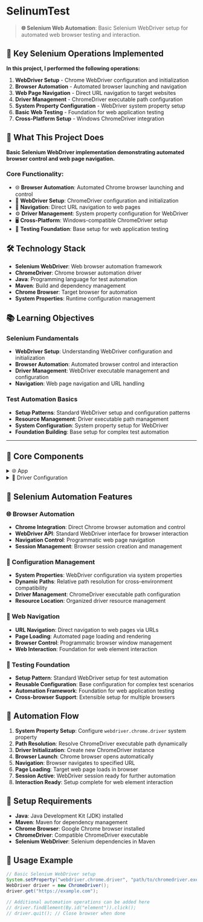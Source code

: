 # SelinumTest

> **🌐 Selenium Web Automation**: Basic Selenium WebDriver setup for automated web browser testing and interaction.

## 🎯 Key Selenium Operations Implemented

**In this project, I performed the following operations:**

1) **WebDriver Setup** - Chrome WebDriver configuration and initialization
2) **Browser Automation** - Automated browser launching and navigation
3) **Web Page Navigation** - Direct URL navigation to target websites
4) **Driver Management** - ChromeDriver executable path configuration
5) **System Property Configuration** - WebDriver system property setup
6) **Basic Web Testing** - Foundation for web application testing
7) **Cross-Platform Setup** - Windows ChromeDriver integration

## 🎯 What This Project Does

**Basic Selenium WebDriver implementation demonstrating automated browser control and web page navigation.**

### Core Functionality:
- 🌐 **Browser Automation**: Automated Chrome browser launching and control
- 🔧 **WebDriver Setup**: ChromeDriver configuration and initialization
- 📍 **Navigation**: Direct URL navigation to web pages
- ⚙️ **Driver Management**: System property configuration for WebDriver
- 🖥️ **Cross-Platform**: Windows-compatible ChromeDriver setup
- 🧪 **Testing Foundation**: Base setup for web application testing

## 🛠️ Technology Stack

- **Selenium WebDriver**: Web browser automation framework
- **ChromeDriver**: Chrome browser automation driver
- **Java**: Programming language for test automation
- **Maven**: Build and dependency management
- **Chrome Browser**: Target browser for automation
- **System Properties**: Runtime configuration management

## 📚 Learning Objectives

### Selenium Fundamentals
- **WebDriver Setup**: Understanding WebDriver configuration and initialization
- **Browser Automation**: Automated browser control and interaction
- **Driver Management**: WebDriver executable management and configuration
- **Navigation**: Web page navigation and URL handling

### Test Automation Basics
- **Setup Patterns**: Standard WebDriver setup and configuration patterns
- **Resource Management**: Driver executable path management
- **System Configuration**: System property setup for WebDriver
- **Foundation Building**: Base setup for complex test automation

---

## 📂 Core Components

<details>
<summary>🌐 App</summary>

**Main application class demonstrating basic Selenium WebDriver setup**

- **What it does**: Configures ChromeDriver and demonstrates basic web navigation
- **Code implementation**: 
  - **System Property**: `System.setProperty("webdriver.chrome.driver", path)` for driver configuration
  - **Driver Path**: `System.getProperty("user.dir")+"/src/main/java/driver/chromedriver.exe"`
  - **WebDriver Instance**: `new ChromeDriver()` for browser automation
  - **Navigation**: `driver.get("https://www.fb.com")` for web page access
- **Setup features**:
  - **Dynamic Path**: Uses `user.dir` system property for relative path resolution
  - **Driver Location**: ChromeDriver executable in `/src/main/java/driver/` directory
  - **Browser Launch**: Automated Chrome browser launching
  - **URL Navigation**: Direct navigation to Facebook homepage
- **Configuration details**:
  - **WebDriver Property**: Sets `webdriver.chrome.driver` system property
  - **Executable Path**: Points to local ChromeDriver executable
  - **Browser Instance**: Creates new Chrome browser instance
  - **Target URL**: Navigates to `https://www.fb.com` for demonstration
- **Automation flow**:
  - **Property Setup**: Configures ChromeDriver system property
  - **Driver Creation**: Instantiates ChromeDriver for browser control
  - **Browser Launch**: Opens Chrome browser automatically
  - **Page Navigation**: Loads specified URL in browser

</details>

<details>
<summary>🔧 Driver Configuration</summary>

**ChromeDriver executable and configuration setup**

- **What it does**: Provides ChromeDriver executable and configuration for browser automation
- **Configuration structure**: 
  - **Driver Location**: `/src/main/java/driver/chromedriver.exe`
  - **Platform Support**: Windows executable (.exe) for Chrome automation
  - **Path Resolution**: Dynamic path using system properties
  - **Version Compatibility**: ChromeDriver version matching Chrome browser
- **Setup requirements**:
  - **ChromeDriver**: Compatible ChromeDriver executable for system
  - **Chrome Browser**: Installed Chrome browser on target system
  - **Path Configuration**: Correct path to ChromeDriver executable
  - **System Properties**: Proper WebDriver system property setup
- **Cross-platform considerations**:
  - **Windows**: Uses .exe executable for Windows systems
  - **Path Handling**: Dynamic path resolution for different environments
  - **Version Management**: ChromeDriver version must match Chrome browser
  - **Executable Permissions**: Proper file permissions for driver execution

</details>

## 🌟 Selenium Automation Features

### 🌐 Browser Automation
- **Chrome Integration**: Direct Chrome browser automation and control
- **WebDriver API**: Standard WebDriver interface for browser interaction
- **Navigation Control**: Programmatic web page navigation
- **Session Management**: Browser session creation and management

### 🔧 Configuration Management
- **System Properties**: WebDriver configuration via system properties
- **Dynamic Paths**: Relative path resolution for cross-environment compatibility
- **Driver Management**: ChromeDriver executable path configuration
- **Resource Location**: Organized driver resource management

### 📍 Web Navigation
- **URL Navigation**: Direct navigation to web pages via URLs
- **Page Loading**: Automated page loading and rendering
- **Browser Control**: Programmatic browser window management
- **Web Interaction**: Foundation for web element interaction

### 🧪 Testing Foundation
- **Setup Pattern**: Standard WebDriver setup for test automation
- **Reusable Configuration**: Base configuration for complex test scenarios
- **Automation Framework**: Foundation for web application testing
- **Cross-browser Support**: Extensible setup for multiple browsers

## 🚀 Automation Flow
1. **System Property Setup**: Configure `webdriver.chrome.driver` system property
2. **Path Resolution**: Resolve ChromeDriver executable path dynamically
3. **Driver Initialization**: Create new ChromeDriver instance
4. **Browser Launch**: Chrome browser opens automatically
5. **Navigation**: Browser navigates to specified URL
6. **Page Loading**: Target web page loads in browser
7. **Session Active**: WebDriver session ready for further automation
8. **Interaction Ready**: Setup complete for web element interaction

## 🔧 Setup Requirements
- **Java**: Java Development Kit (JDK) installed
- **Maven**: Maven for dependency management
- **Chrome Browser**: Google Chrome browser installed
- **ChromeDriver**: Compatible ChromeDriver executable
- **Selenium WebDriver**: Selenium dependencies in Maven

## 📡 Usage Example
```java
// Basic Selenium WebDriver setup
System.setProperty("webdriver.chrome.driver", "path/to/chromedriver.exe");
WebDriver driver = new ChromeDriver();
driver.get("https://example.com");

// Additional automation operations can be added here
// driver.findElement(By.id("element")).click();
// driver.quit(); // Close browser when done
```